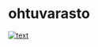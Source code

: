 # ohtuvarasto
[![text](https://github.com/susulmtnn/ohtuvarasto/workflows/CI/badge.svg)](https://github.com/susulmtnn/ohtuvarasto/actions)
